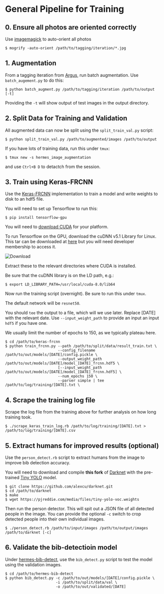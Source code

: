 # General Pipeline for Training

## 0. Ensure all photos are oriented correctly

Use [imagemagick](http://www.imagemagick.org) to auto-orient all photos

```
$ mogrify -auto-orient /path/to/tagging/iteration/*.jpg
```

## 1. Augmentation

From a tagging iteration from [Argus](http://github.com/alexcu/argus), run batch
augmentation. Use `batch_augement.py` to do this:

```
$ python batch_augment.py /path/to/tagging/iteration /path/to/output [-t]
```

Providing the `-t` will show output of test images in the output directory.

## 2. Split Data for Training and Validation

All augmented data can now be split using the `split_train_val.py` script:

```
$ python split_train_val.py /path/to/augmented/images /path/to/output
```

If you have lots of training data, run this under `tmux`:

```
$ tmux new -s hermes_image_augmentation
```

and use `Ctrl+B D` to detactch from the session.

## 3. Train using Keras-FRCNN

Use the [Keras-FRCNN](https://github.com/alexcu/keras-frcnn) implementation
to train a model and write weights to disk to an hdf5 file.

You will need to set up Tensorflow to run this:

```
$ pip install tensorflow-gpu
```

You will need to [download CUDA](https://developer.nvidia.com/cuda-downloads)
for your platform.

To run Tensorflow on the GPU, download the cuDNN v5.1 Library for Linux.
This tar can be downloaded at [here](https://developer.nvidia.com/rdp/cudnn-download)
but you will need developer membership to access it.

![Download](https://i.imgur.com/zaBTptB.png)

Extract these to the relevant directories where CUDA is installed.

Be sure that the cuDNN library is on the LD path, e.g.:

```
$ export LD_LIBRARY_PATH=/usr/local/cuda-8.0/lib64
```

Now run the training script (overnight). Be sure to run this under `tmux`.

The default network will be `resnet50`.

You should `tee` the output to a file, which will we use later. Replace [DATE]
with the relevant date. Use `--input_weight_path` to provide an input an input
`hdf5` if you have one.

We usually limit the number of epochs to 150, as we typically plateau here.

```
$ cd /path/to/keras-frcnn
$ python train_frcnn.py --path /path/to/split/data/result_train.txt \
                        --config_filename /path/to/out/models/[DATE]/config.pickle \
                        --output_weight_path /path/to/out/models/[DATE]/model_[DATE]_frcnn.hdf5 \
                        [--input_weight_path /path/to/out/models/[DATE]/model_[DATE]_frcnn.hdf5] \
                        --num_epochs 150 \
                        --parser simple | tee /path/to/log/training/[DATE].txt \
```

## 4. Scrape the training log file

Scrape the log file from the training above for further analysis on how long
training took.

```
$ ./scrape_keras_train_log.rb /path/to/log/training/[DATE].txt > /path/to/log/training/[DATE].csv
```

## 5. Extract humans for improved results (optional)

Use the `person_detect.rb` script to extract humans from the image to improve
bib detection accuracy.

You will need to download and compile **this fork** of [Darknet](https://github.com/alexcu/darknet) with the pre-trained [Tiny YOLO](https://pjreddie.com/darknet/yolo/#tiny) model.

```
$ git clone https://github.com/alexcu/darknet.git
$ cd /path/to/darknet
$ make
$ wget https://pjreddie.com/media/files/tiny-yolo-voc.weights
```

Then run the person detector. This will spit out a JSON file of all detected
people  in the image. You can provide the optional `-c` switch to crop
detected people into their own individual images.

```
$ ./person_detect.rb /path/to/input/images /path/to/output/images /path/to/darknet [-c]
```

## 6. Validate the bib-detectioin model

Under [hermes-bib-detect](https://github.com/alexcu/hermes-bib-detect), use
the `bib_detect.py` script to test the model using the validation images.

```
$ cd /path/to/hermes-bib-detect
$ python bib_detect.py -c /path/to/out/models/[DATE]/config.pickle \
                       -i /path/to/split/data/val \
                       -o /path/to/out/validated/[DATE]
```

